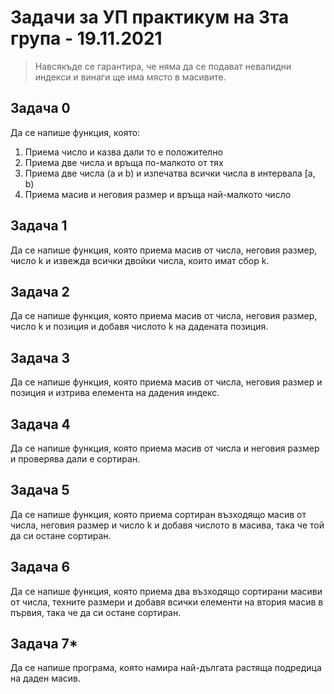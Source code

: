 # Задачи за УП практикум на 3та група - 19.11.2021

> Навсякъде се гарантира, че няма да се подават невалидни индекси и винаги ще има място в масивите.

## Задача 0
Да се напише функция, която:
1. Приема число и казва дали то е положително
2. Приема две числа и връща по-малкото от тях
3. Приема две числа (a и b) и изпечатва всички числа в интервала [a, b)
4. Приема масив и неговия размер и връща най-малкото число

## Задача 1
Да се напише функция, която приема масив от числа, неговия размер, число k и извежда всички двойки числа, които имат сбор k.

## Задача 2
Да се напише функция, която приема масив от числа, неговия размер, число k и позиция и добавя числото k на дадената позиция.

## Задача 3
Да се напише функция, която приема масив от числа, неговия размер и позиция и изтрива елемента на дадения индекс.

## Задача 4
Да се напише функция, която приема масив от числа и неговия размер и проверява дали е сортиран.

## Задача 5 
Да се напише функция, която приема сортиран възходящо масив от числа, неговия размер и число k и добавя числото в масива, така че той да си остане сортиран.

## Задача 6
Да се напише функция, която приема два възходящо сортирани масиви от числа, техните размери и добавя всички елементи на втория масив в първия, така че да си остане сортиран.

## Задача 7*
Да се напише програма, която намира най-дългата растяща подредица на даден масив.
